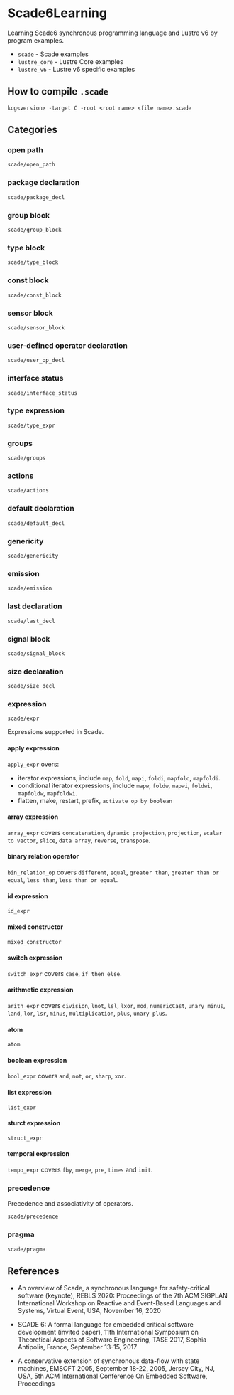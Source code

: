 # Scade6Learning

Learning Scade6 synchronous programming language and Lustre v6 by program examples.

* `scade` - Scade examples
* `lustre_core` - Lustre Core examples 
* `lustre_v6` - Lustre v6 specific examples 

## How to compile `.scade` 

```
kcg<version> -target C -root <root name> <file name>.scade
```

## Categories 

### open path 

`scade/open_path`

### package declaration 

`scade/package_decl`

### group block 

`scade/group_block`

### type block 

`scade/type_block`

### const block 

`scade/const_block`

### sensor block 

`scade/sensor_block`

### user-defined operator declaration 

`scade/user_op_decl`

### interface status 

`scade/interface_status`

### type expression 

`scade/type_expr`

### groups 

`scade/groups`

### actions 

`scade/actions`

### default declaration 

`scade/default_decl`

### genericity 

`scade/genericity`

### emission 

`scade/emission`

### last declaration 

`scade/last_decl`

### signal block 

`scade/signal_block`

### size declaration 

`scade/size_decl`

### expression  

`scade/expr`

Expressions supported in Scade. 

#### apply expression 

`apply_expr` overs:
* iterator expressions, include `map`, `fold`, `mapi`, `foldi`, `mapfold`, `mapfoldi`.
* conditional iterator expressions, include `mapw`, `foldw`, `mapwi`, `foldwi`, `mapfoldw`, `mapfoldwi`. 
* flatten, make, restart, prefix, `activate op by boolean`

#### array expression 

`array_expr` covers `concatenation`, `dynamic projection`, `projection`, `scalar to vector`, `slice`, `data array`, `reverse`, `transpose`. 

#### binary relation operator 

`bin_relation_op` covers `different`, `equal`, `greater than`, `greater than or equal`, `less than`, `less than or equal`. 

#### id expression 

`id_expr`

#### mixed constructor 

`mixed_constructor`

#### switch expression 

`switch_expr` covers `case`, `if then else`. 

#### arithmetic expression 

`arith_expr` covers `division`, `lnot`, `lsl`, `lxor`, `mod`, `numericCast`, `unary minus`, `land`, `lor`, `lsr`, `minus`, `multiplication`, `plus`, `unary plus`. 

#### atom 

`atom`

#### boolean expression 

`bool_expr` covers `and`, `not`, `or`, `sharp`, `xor`. 

#### list expression 

`list_expr`

#### sturct expression 

`struct_expr`

#### temporal expression 

`tempo_expr` covers `fby`, `merge`, `pre`, `times` and `init`. 

### precedence 

Precedence and associativity of operators.

`scade/precedence`

### pragma 

`scade/pragma`

## References 

* An overview of Scade, a synchronous language for safety-critical software (keynote), REBLS 2020: Proceedings of the 7th ACM SIGPLAN International Workshop on Reactive and Event-Based Languages and Systems, Virtual Event, USA, November 16, 2020

* SCADE 6: A formal language for embedded critical software development (invited paper), 11th International Symposium on Theoretical Aspects of Software Engineering, TASE 2017, Sophia Antipolis, France, September 13-15, 2017

* A conservative extension of synchronous data-flow with state machines, EMSOFT 2005, September 18-22, 2005, Jersey City, NJ, USA, 5th ACM International Conference On Embedded Software, Proceedings
